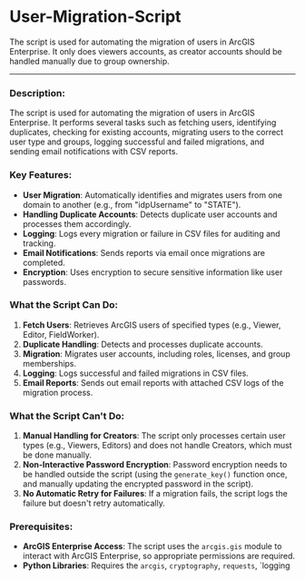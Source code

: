 # User-Migration-Script
The script is used for automating the migration of users in ArcGIS Enterprise. It only does viewers accounts, as creator accounts should be handled manually due to group ownership. 

---

### **Description:**
The script is used for automating the migration of users in ArcGIS Enterprise. It performs several tasks such as fetching users, identifying duplicates, checking for existing accounts, migrating users to the correct user type and groups, logging successful and failed migrations, and sending email notifications with CSV reports.

### **Key Features:**
- **User Migration**: Automatically identifies and migrates users from one domain to another (e.g., from "idpUsername" to "STATE").
- **Handling Duplicate Accounts**: Detects duplicate user accounts and processes them accordingly.
- **Logging**: Logs every migration or failure in CSV files for auditing and tracking.
- **Email Notifications**: Sends reports via email once migrations are completed.
- **Encryption**: Uses encryption to secure sensitive information like user passwords.

### **What the Script Can Do:**
1. **Fetch Users**: Retrieves ArcGIS users of specified types (e.g., Viewer, Editor, FieldWorker).
2. **Duplicate Handling**: Detects and processes duplicate accounts.
3. **Migration**: Migrates user accounts, including roles, licenses, and group memberships.
4. **Logging**: Logs successful and failed migrations in CSV files.
5. **Email Reports**: Sends out email reports with attached CSV logs of the migration process.

### **What the Script Can't Do:**
1. **Manual Handling for Creators**: The script only processes certain user types (e.g., Viewers, Editors) and does not handle Creators, which must be done manually.
2. **Non-Interactive Password Encryption**: Password encryption needs to be handled outside the script (using the `generate_key()` function once, and manually updating the encrypted password in the script).
3. **No Automatic Retry for Failures**: If a migration fails, the script logs the failure but doesn't retry automatically.

### **Prerequisites:**
- **ArcGIS Enterprise Access**: The script uses the `arcgis.gis` module to interact with ArcGIS Enterprise, so appropriate permissions are required.
- **Python Libraries**: Requires the `arcgis`, `cryptography`, `requests`, `logging
